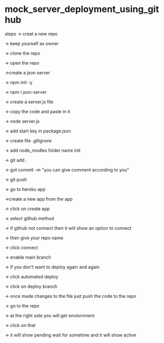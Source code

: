 # mock_server_deployment_using_github

steps -> creat a new repo

-> keep yourself as owner

-> clone the repo

-> open the repo

->create a json server

-> npm init -y

-> npm i json-server

-> create a server.js file

-> copy the code and paste in it

-> node server.js

-> add start key in package.json

-> create file .gitignore

-> add node_modles folder name init

-> git add .

-> got commit -m "you can give comment according to you"

-> git push

-> go to heroku app

->create a new app from the app

-> click on create app

-> select github method

-> if github not connect then it will show an option to connect

-> then give your repo name

-> click connect

-> enable main branch

-> if you don't want to deploy again and again

-> click automated deploy

-> click on deploy branch

-> once made changes to the file just push the code to the repo

-> go to the repo

-> at the right side you will get enviornment

-> click on that

-> it will show pending wait for sometime and it will show active

